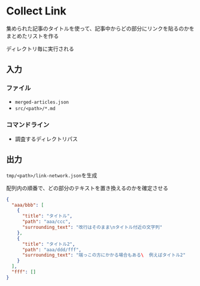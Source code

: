 # Collect Link

集められた記事のタイトルを使って、記事中からどの部分にリンクを貼るのかをまとめたリストを作る

ディレクトリ毎に実行される

## 入力

### ファイル

- `merged-articles.json`
- `src/<path>/*.md`

### コマンドライン

- 調査するディレクトリパス

## 出力

`tmp/<path>/link-network.json`を生成

配列内の順番で、どの部分のテキストを置き換えるのかを確定させる
```json
{
  "aaa/bbb": [
    {
      "title": "タイトル",
      "path": "aaa/ccc",
      "surrounding_text": "改行はそのまま\nタイトル付近の文字列"
    },
    {
      "title": "タイトル2",
      "path": "aaa/ddd/fff",
      "surrounding_text": "端っこの方にかかる場合もある\  例えばタイトル2"
    }
  ],
  "fff": []
}
```
